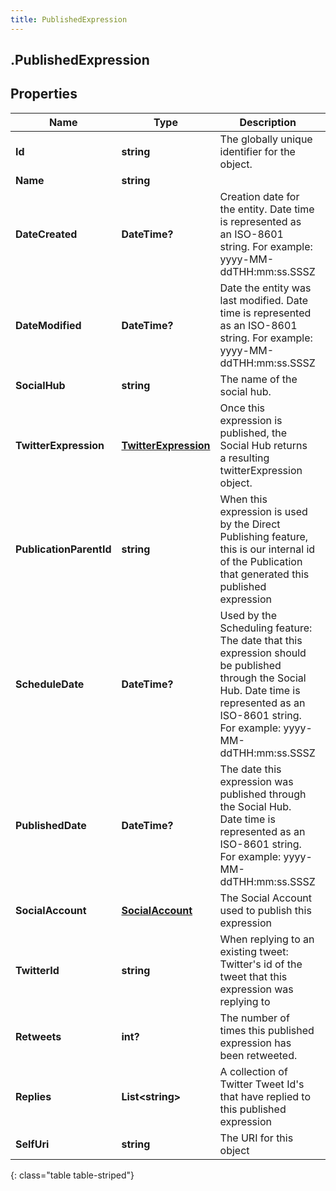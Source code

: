 ```yaml
---
title: PublishedExpression
---
```

## .PublishedExpression

## Properties

|Name | Type | Description | Notes|
|------------ | ------------- | ------------- | -------------|
| **Id** | **string** | The globally unique identifier for the object. | [optional] |
| **Name** | **string** |  | [optional] |
| **DateCreated** | **DateTime?** | Creation date for the entity. Date time is represented as an ISO-8601 string. For example: yyyy-MM-ddTHH:mm:ss.SSSZ | [optional] |
| **DateModified** | **DateTime?** | Date the entity was last modified. Date time is represented as an ISO-8601 string. For example: yyyy-MM-ddTHH:mm:ss.SSSZ | [optional] |
| **SocialHub** | **string** | The name of the social hub. | [optional] |
| **TwitterExpression** | [**TwitterExpression**](TwitterExpression.html) | Once this expression is published, the Social Hub returns a resulting twitterExpression object. | [optional] |
| **PublicationParentId** | **string** | When this expression is used by the Direct Publishing feature, this is our internal id of the Publication that generated this published expression | [optional] |
| **ScheduleDate** | **DateTime?** | Used by the Scheduling feature:  The date that this expression should be published through the Social Hub. Date time is represented as an ISO-8601 string. For example: yyyy-MM-ddTHH:mm:ss.SSSZ | [optional] |
| **PublishedDate** | **DateTime?** | The date this expression was published through the Social Hub. Date time is represented as an ISO-8601 string. For example: yyyy-MM-ddTHH:mm:ss.SSSZ | [optional] |
| **SocialAccount** | [**SocialAccount**](SocialAccount.html) | The Social Account used to publish this expression | [optional] |
| **TwitterId** | **string** | When replying to an existing tweet:  Twitter&#39;s id of the tweet that this expression was replying to | [optional] |
| **Retweets** | **int?** | The number of times this published expression has been retweeted. | [optional] |
| **Replies** | **List&lt;string&gt;** | A collection of Twitter Tweet Id&#39;s that have replied to this published expression | [optional] |
| **SelfUri** | **string** | The URI for this object | [optional] |
{: class="table table-striped"}


